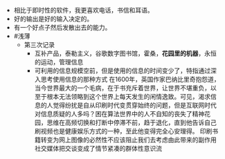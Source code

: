 - 相比于即时性的软件，我更喜欢电话，书信和耳语。
- 好的输出是好的输入决定的。
- 有一个好点子然后发散出去的能力。
- #浅薄
	- 第三次记录
		- 互补产品，泰勒主义，谷歌数字图书馆，霍桑，**花园里的机器**，永恒的运动，管理信息
		- 可利用的信息规模空前，但是使用的信息的时间变少了，特指通过深入思考使用信息的那种方式
		  在1600年，英国作家巴纳比里奇抱怨道，当今世界最大的一个毛病，在于书充斥着世界，让世界不堪重负，以至于根本无法领略到这个世界上每天发生的闲情逸致。可见，渴求信息的人觉得纷扰是自从印刷时代变贯穿始终的问题，但是互联网时代对信息质疑的人多吗？困在算法世界中的人不自知的丧失了精神花园，思维在高频切换和打断中停滞不前，趋于退化，直到他告诉自己刷视频也是健康娱乐方式的一种，至此他变得完全心安理得。
		  印刷书籍转变为网上图像的必然性不应该阻止我们去考虑由此带来的副作用
		  社交媒体把交谈变成了情节紧凑的群体性意识流